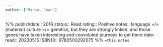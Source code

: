 ```yaml
---
author: ["Manco, Jean"]
---
```

%%
publishdate:: 2016
status:: Read
rating:: Positive
notes:: language =/= (material) culture =/= genetics, but they are strongly linked, and those genes have taken interesting and convoluted journeys to get there
date-read:: 20230515
ISBN13:: 9780500292075
%%
`=this.notes`
